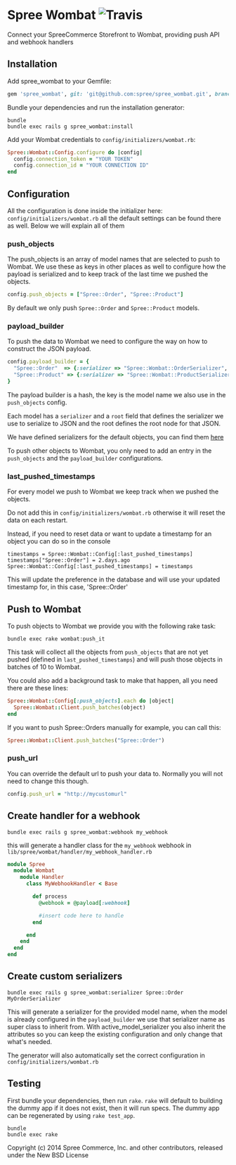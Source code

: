 # Spree Wombat ![Travis](https://api.travis-ci.org/petlove/spree_wombat.svg)

Connect your SpreeCommerce Storefront to Wombat, providing push API and webhook handlers

## Installation

Add spree_wombat to your Gemfile:

```ruby
gem 'spree_wombat', git: 'git@github.com:spree/spree_wombat.git', branch: '2-3-stable'
```

Bundle your dependencies and run the installation generator:

```shell
bundle
bundle exec rails g spree_wombat:install
```

Add your Wombat credentials to `config/initializers/wombat.rb`:

```ruby
Spree::Wombat::Config.configure do |config|
  config.connection_token = "YOUR TOKEN"
  config.connection_id = "YOUR CONNECTION ID"
end
```

## Configuration

All the configuration is done inside the initializer here: `config/initializers/wombat.rb` all the default settings can be found there as well. Below we will explain all of them

### push_objects

The push_objects is an array of model names that are selected to push to Wombat. We use these as keys in other places as well to configure how the payload is serialized and to keep track of the last time we pushed the objects.

```ruby
config.push_objects = ["Spree::Order", "Spree::Product"]
```

By default we only push `Spree::Order` and `Spree::Product` models.

### payload_builder

To push the data to Wombat we need to configure the way on how to construct the JSON payload.


```ruby
config.payload_builder = {
  "Spree::Order"  => {:serializer => "Spree::Wombat::OrderSerializer", :root => "orders"},
  "Spree::Product" => {:serializer => "Spree::Wombat::ProductSerializer", :root => "products"},
}

```
The payload builder is a hash, the key is the model name we also use in the `push_objects` config.

Each model has a `serializer` and a `root` field that defines the serializer we use to serialize to JSON and the root defines the root node for that JSON.

We have defined serializers for the default objects, you can find them [here](https://github.com/spree/spree_wombat/tree/2-3-stable/app/serializers/spree/wombat)

To push other objects to Wombat, you only need to add an entry in the `push_objects` and the `payload_builder` configurations.


### last_pushed_timestamps

For every model we push to Wombat we keep track when we pushed the objects.

Do not add this in `config/initializers/wombat.rb` otherwise it will reset the data on each restart.

Instead, if you need to reset data or want to update a timestamp for an object you can do so in the console

```shell
timestamps = Spree::Wombat::Config[:last_pushed_timestamps]
timestamps["Spree::Order"] = 2.days.ago
Spree::Wombat::Config[:last_pushed_timestamps] = timestamps
```

This will update the preference in the database and will use your updated timestamp for, in this case, 'Spree::Order'

## Push to Wombat

To push objects to Wombat we provide you with the following rake task:

```shell
bundle exec rake wombat:push_it
```

This task will collect all the objects from `push_objects` that are not yet pushed (defined in `last_pushed_timestamps`) and will push those objects in batches of 10 to Wombat.

You could also add a background task to make that happen, all you need there are these lines:

```ruby
Spree::Wombat::Config[:push_objects].each do |object|
  Spree::Wombat::Client.push_batches(object)
end
```

If you want to push Spree::Orders manually for example, you can call this:

```ruby
Spree::Wombat::Client.push_batches("Spree::Order")
```

### push_url

You can override the default url to push your data to. Normally you will not need to change this though.

```ruby
config.push_url = "http://mycustomurl"
```

## Create handler for a webhook

```shell
bundle exec rails g spree_wombat:webhook my_webhook
```

this will generate a handler class for the `my_webhook` webhook in `lib/spree/wombat/handler/my_webhook_handler.rb`

```ruby
module Spree
  module Wombat
    module Handler
      class MyWebhookHandler < Base

        def process
          @webhook = @payload[:webhook]

          #insert code here to handle
        end

      end
    end
  end
end

```


## Create custom serializers

```shell
bundle exec rails g spree_wombat:serializer Spree::Order MyOrderSerializer
```

This will generate a serializer for the provided model name, when the model is already configured in the `payload_builder` we use that serializer name as super class to inherit from. With active_model_serializer you also inherit the attributes so you can keep the existing configuration and only change that what's needed.

The generator will also automatically set the correct configuration in `config/initializers/wombat.rb`

## Testing

First bundle your dependencies, then run `rake`. `rake` will default to building the dummy app if it does not exist, then it will run specs. The dummy app can be regenerated by using `rake test_app`.

```shell
bundle
bundle exec rake
```

Copyright (c) 2014 Spree Commerce, Inc. and other contributors, released under the New BSD License
